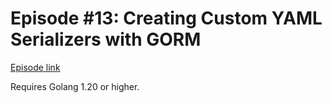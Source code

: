 # Episode #13: Creating Custom YAML Serializers with GORM

[Episode link](https://www.codeheim.io/courses/Episode-13-Custom-Serializer-658c6079e4b0cb8f13afa326)

Requires Golang 1.20 or higher.
